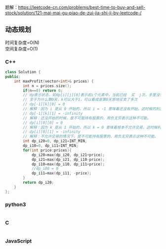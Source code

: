  题解：https://leetcode-cn.com/problems/best-time-to-buy-and-sell-stock/solution/121-mai-mai-gu-piao-de-zui-jia-shi-ji-by-leetcode-/
## 动态规划
时间复杂度=O(N)  
空间复杂度=O(1)
### C++
```C++
class Solution {
public:
    int maxProfit(vector<int>& prices) {
        int n = prices.size();
        if(n==0) return 0;
        // dp表示状态，如dp[i][j][0]表示前i个元素中，当前已经  买  j次，手里没有股票的情况的最高利润，dp[i][j][1]表示当前手里有股票
        // 至于为什么第0天，k可以大于1，可以看成是第0天原地买卖了多次
        // dp[-1][k][0] = 0
        // 解释：因为 i 是从 0 开始的，所以 i = -1 意味着还没有开始，这时候的利润当然是 0 。
        // dp[-1][k][1] = -infinity
        // 解释：还没开始的时候，是不可能持有股票的，用负无穷表示这种不可能。
        // dp[i][0][0] = 0
        // 解释：因为 k 是从 1 开始的，所以 k = 0 意味着根本不允许交易，这时候利润当然是 0 。
        // dp[i][0][1] = -infinity
        // 解释：不允许交易的情况下，是不可能持有股票的，用负无穷表示这种不可能。
        int dp_i20=0, dp_i21=INT_MIN,
        dp_i10=0, dp_i11=INT_MIN;
        for(int price:prices){
            dp_i20=max(dp_i20, dp_i21+price);
            dp_i21=max(dp_i21, dp_i10-price);
            dp_i10=max(dp_i10, dp_i11+price);
            //dp_i00 = 0
            dp_i11=max(dp_i11, -price);
        }
        return dp_i20;
    }
};
```
### python3
```python

```
### C
```C++

```
### JavaScript
```javascript

```

